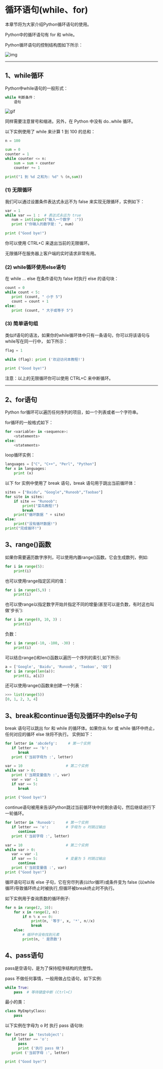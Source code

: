# 循环语句(while、for) #

本章节将为大家介绍Python循环语句的使用。

Python中的循环语句有 for 和 while。

Python循环语句的控制结构图如下所示：

![img](../images/while-loop-01.png)

----

## 1、while循环 ##

Python中while语句的一般形式：
```python
while 判断条件：
    语句
```

![gif](../images/while-loop-02.gif)

同样需要注意冒号和缩进。另外，在 Python 中没有 do..while 循环。

以下实例使用了 while 来计算 1 到 100 的总和：
```python
n = 100
 
sum = 0
counter = 1
while counter <= n:
    sum = sum + counter
    counter += 1
 
print("1 到 %d 之和为: %d" % (n,sum))
```

### (1) 无限循环 ###

我们可以通过设置条件表达式永远不为 false 来实现无限循环，实例如下：
```python
var = 1
while var == 1 :  # 表达式永远为 true
   num = int(input("输入一个数字  :"))
   print ("你输入的数字是: ", num)
 
print ("Good bye!")
```
你可以使用 CTRL+C 来退出当前的无限循环。

无限循环在服务器上客户端的实时请求非常有用。 

### (2) while循环使用else语句 ###

在 while … else 在条件语句为 false 时执行 else 的语句块：
```python
count = 0
while count < 5:
   print (count, " 小于 5")
   count = count + 1
else:
   print (count, " 大于或等于 5")
```

### (3) 简单语句组 ###

类似if语句的语法，如果你的while循环体中只有一条语句，你可以将该语句与while写在同一行中， 如下所示：
```python
flag = 1
 
while (flag): print ('欢迎访问本教程!')
 
print ("Good bye!")
```
注意：以上的无限循环你可以使用 CTRL+C 来中断循环。

---

## 2、for语句 ##

Python for循环可以遍历任何序列的项目，如一个列表或者一个字符串。

for循环的一般格式如下：

```python
for <variable> in <sequence>:
    <statements>
else:
    <statements>
```

loop循环实例：

```python
languages = ["C", "C++", "Perl", "Python"] 
for x in languages:
    print (x)
```

以下 for 实例中使用了 break 语句，break 语句用于跳出当前循环体：
```python
sites = ["Baidu", "Google","Runoob","Taobao"]
for site in sites:
    if site == "Runoob":
        print("菜鸟教程!")
        break
    print("循环数据 " + site)
else:
    print("没有循环数据!")
print("完成循环!")
```

## 3、range()函数 ##

如果你需要遍历数字序列，可以使用内置range()函数。它会生成数列，例如:
```python
for i in range(5):
    print(i)
```

也可以使用range指定区间的值：
```python
for i in range(5,9) :
    print(i)
```

也可以使range以指定数字开始并指定不同的增量(甚至可以是负数，有时这也叫做'步长'):
```python
for i in range(0, 10, 3) :
    print(i)
```

负数：
```python
for i in range(-10, -100, -30) :
    print(i)
```

可以结合range()和len()函数以遍历一个序列的索引,如下所示:
```python
a = ['Google', 'Baidu', 'Runoob', 'Taobao', 'QQ']
for i in range(len(a)):
    print(i, a[i])
```

还可以使用range()函数来创建一个列表：
```python
>>> list(range(5))
[0, 1, 2, 3, 4]
```

## 3、break和continue语句及循环中的else子句 ##

break 语句可以跳出 for 和 while 的循环体。如果你从 for 或 while 循环中终止，任何对应的循环 else 块将不执行。 实例如下：
```python
for letter in 'abcdefg':     # 第一个实例
   if letter == 'b':
      break
   print ('当前字母为 :', letter)
  
var = 10                    # 第二个实例
while var > 0:              
   print ('当期变量值为 :', var)
   var = var -1
   if var == 5:
      break
 
print ("Good bye!")
```

continue语句被用来告诉Python跳过当前循环块中的剩余语句，然后继续进行下一轮循环。
```python
for letter in 'Runoob':     # 第一个实例
   if letter == 'o':        # 字母为 o 时跳过输出
      continue
   print ('当前字母 :', letter)
 
var = 10                    # 第二个实例
while var > 0:              
   var = var -1
   if var == 5:             # 变量为 5 时跳过输出
      continue
   print ('当前变量值 :', var)
print ("Good bye!")
```

循环语句可以有 else 子句，它在穷尽列表(以for循环)或条件变为 false (以while循环)导致循环终止时被执行,但循环被break终止时不执行。

如下实例用于查询质数的循环例子:
```python
for n in range(2, 10):
    for x in range(2, n):
        if n % x == 0:
            print(n, '等于', x, '*', n//x)
            break
    else:
        # 循环中没有找到元素
        print(n, ' 是质数')
```

## 4、pass语句 ##

pass是空语句，是为了保持程序结构的完整性。

pass 不做任何事情，一般用做占位语句，如下实例:
```python
while True:
    pass  # 等待键盘中断 (Ctrl+C)
```

最小的类：
```python
class MyEmptyClass:
    pass
```

以下实例在字母为 o 时 执行 pass 语句块:
```python
for letter in 'testobject': 
   if letter == 'o':
      pass
      print ('执行 pass 块')
   print ('当前字母 :', letter)
 
print ("Good bye!")
```

